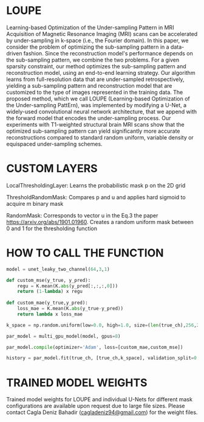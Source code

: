 # LOUPE
Learning-based Optimization of the Under-sampling Pattern in MRI
Acquisition of Magnetic Resonance Imaging (MRI) scans can be accelerated by under-sampling in k-space (i.e., the Fourier domain). In this paper, we consider the problem of optimizing the sub-sampling pattern in a data-driven fashion. Since the reconstruction model's performance depends on the sub-sampling pattern, we combine the two problems. For a given sparsity constraint, our method optimizes the sub-sampling pattern and reconstruction model, using an end-to-end learning strategy. Our algorithm learns from full-resolution data that are under-sampled retrospectively, yielding a sub-sampling pattern and reconstruction model that are customized to the type of images represented in the training data. The proposed method, which we call LOUPE (Learning-based Optimization of the Under-sampling PattErn), was implemented by modifying a U-Net, a widely-used convolutional neural network architecture, that we append with the forward model that encodes the under-sampling process. Our experiments with T1-weighted structural brain MRI scans show that the optimized sub-sampling pattern can yield significantly more accurate reconstructions compared to standard random uniform, variable density or equispaced under-sampling schemes.

# CUSTOM LAYERS

LocalThresholdingLayer: Learns the probabilistic mask p on the 2D grid

ThresholdRandomMask: Compares p and u and applies hard sigmoid to acquire m binary mask 

RandomMask: Corresponds to vector u in the Eq.3 the paper https://arxiv.org/abs/1901.01960. Creates a random uniform mask between 0 and 1 for the thresholding function

# HOW TO CALL THE FUNCTION

```python
model = unet_leaky_two_channel(64,3,1)

def custom_mse(y_true, y_pred):
    regu = K.mean(K.abs(y_pred[:,:,:,0]))
    return (1-lambda) x regu
    
def custom_mae(y_true,y_pred):
    loss_mae = K.mean(K.abs(y_true-y_pred))
    return lambda x loss_mae

k_space = np.random.uniform(low=0.0, high=1.0, size=(len(true_ch),256,256,1)) #second entry for the output which is a pseudo entry to be able to have 2 loss functions. The second loss function doesn't take this into consideration as it calculates the loss on the prediction and not the ground truth

par_model = multi_gpu_model(model, gpus=8)

par_model.compile(optimizer='Adam', loss=[custom_mae,custom_mse])

history = par_model.fit(true_ch, [true_ch,k_space], validation_split=0.3, epochs=200, batch_size=32,verbose=1,callbacks=callbacks_list)
```
# TRAINED MODEL WEIGHTS

Trained model weights for LOUPE and individual U-Nets for different mask configurations are available upon request due to large file sizes. Please contact Cagla Deniz Bahadir (cagladeniz94@gmail.com) for the weight files.
